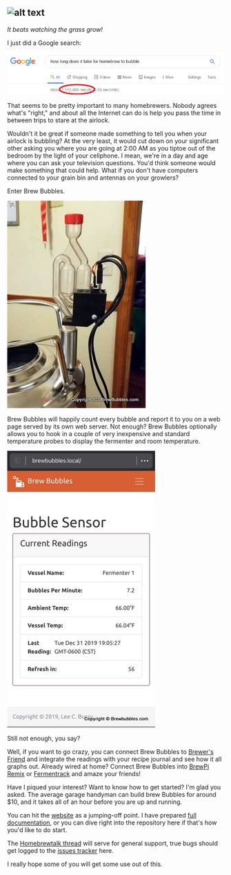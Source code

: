 ![alt text](https://www.brewbubbles.com/wp-content/uploads/2019/08/BB-full-logo.png "Brew Bubbles")
---
*It beats watching the grass grow!*

I just did a Google search:

![alt text](https://raw.githubusercontent.com/lbussy/brew-bubbles/master/graphics/Google.png "Brew Bubbles")

That seems to be pretty important to many homebrewers. Nobody agrees what's "right," and about all the Internet can do is help you pass the time in between trips to stare at the airlock.

Wouldn't it be great if someone made something to tell you when your airlock is bubbling? At the very least, it would cut down on your significant other asking you where you are going at 2:00 AM as you tiptoe out of the bedroom by the light of your cellphone. I mean, we're in a day and age where you can ask your television questions. You'd think someone would make something that could help. What if you don't have computers connected to your grain bin and antennas on your growlers?

Enter Brew Bubbles.

![alt text](https://raw.githubusercontent.com/lbussy/brew-bubbles/master/bracket/12.jpg "Brew Bubbles")

Brew Bubbles will happily count every bubble and report it to you on a web page served by its own web server. Not enough? Brew Bubbles optionally allows you to hook in a couple of very inexpensive and standard temperature probes to display the fermenter and room temperature.

![alt text](https://raw.githubusercontent.com/lbussy/brew-bubbles/master/graphics/webpage.jpg "Brew Bubbles")

Still not enough, you say?

Well, if you want to go crazy, you can connect Brew Bubbles to [Brewer's Friend](https://www.brewersfriend.com/) and integrate the readings with your recipe journal and see how it all graphs out. Already wired at home? Connect Brew Bubbles into [BrewPi Remix](https://www.brewpiremix.com) or [Fermentrack](https://www.fermentrack.com) and amaze your friends!

Have I piqued your interest? Want to know how to get started? I'm glad you asked. The average garage handyman can build brew Bubbles for around $10, and it takes all of an hour before you are up and running.

You can hit the [website](https://www.brewbubbles.com) as a jumping-off point. I have prepared [full documentation](https://docs.brewbubbles.com), or you can dive right into the repository here if that's how you'd like to do start.

The [Homebrewtalk thread](https://support.brewbubbles.com) will serve for general support, true bugs should get logged to the [issues tracker](https://bugs.brewbubbles.com) here.

I really hope some of you will get some use out of this.
